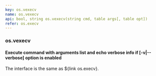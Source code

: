 ```yaml
---
key: os.vexecv
name: os.vexecv
api: bool, string os.vexecv(string cmd, table args[, table opt])
refer: os.execv
---
```


### os.vexecv

#### Execute command with arguments list and echo verbose info if [-v|--verbose] option is enabled

The interface is the same as ${link os.execv}.
